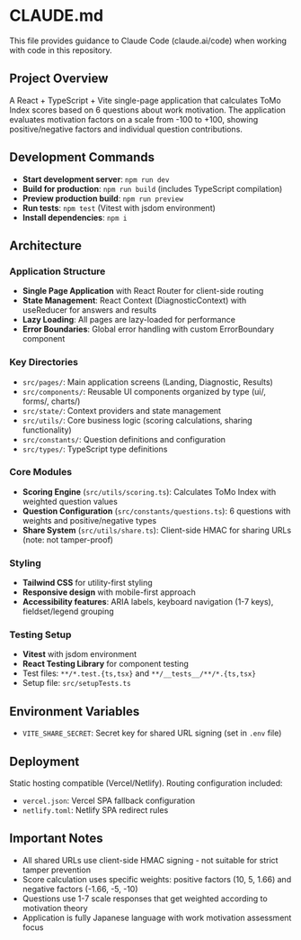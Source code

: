 # CLAUDE.md

This file provides guidance to Claude Code (claude.ai/code) when working with code in this repository.

## Project Overview

A React + TypeScript + Vite single-page application that calculates ToMo Index scores based on 6 questions about work motivation. The application evaluates motivation factors on a scale from -100 to +100, showing positive/negative factors and individual question contributions.

## Development Commands

- **Start development server**: `npm run dev`
- **Build for production**: `npm run build` (includes TypeScript compilation)
- **Preview production build**: `npm run preview`
- **Run tests**: `npm test` (Vitest with jsdom environment)
- **Install dependencies**: `npm i`

## Architecture

### Application Structure
- **Single Page Application** with React Router for client-side routing
- **State Management**: React Context (DiagnosticContext) with useReducer for answers and results
- **Lazy Loading**: All pages are lazy-loaded for performance
- **Error Boundaries**: Global error handling with custom ErrorBoundary component

### Key Directories
- `src/pages/`: Main application screens (Landing, Diagnostic, Results)
- `src/components/`: Reusable UI components organized by type (ui/, forms/, charts/)
- `src/state/`: Context providers and state management
- `src/utils/`: Core business logic (scoring calculations, sharing functionality)
- `src/constants/`: Question definitions and configuration
- `src/types/`: TypeScript type definitions

### Core Modules
- **Scoring Engine** (`src/utils/scoring.ts`): Calculates ToMo Index with weighted question values
- **Question Configuration** (`src/constants/questions.ts`): 6 questions with weights and positive/negative types
- **Share System** (`src/utils/share.ts`): Client-side HMAC for sharing URLs (note: not tamper-proof)

### Styling
- **Tailwind CSS** for utility-first styling
- **Responsive design** with mobile-first approach
- **Accessibility features**: ARIA labels, keyboard navigation (1-7 keys), fieldset/legend grouping

### Testing Setup
- **Vitest** with jsdom environment
- **React Testing Library** for component testing
- Test files: `**/*.test.{ts,tsx}` and `**/__tests__/**/*.{ts,tsx}`
- Setup file: `src/setupTests.ts`

## Environment Variables

- `VITE_SHARE_SECRET`: Secret key for shared URL signing (set in `.env` file)

## Deployment

Static hosting compatible (Vercel/Netlify). Routing configuration included:
- `vercel.json`: Vercel SPA fallback configuration
- `netlify.toml`: Netlify SPA redirect rules

## Important Notes

- All shared URLs use client-side HMAC signing - not suitable for strict tamper prevention
- Score calculation uses specific weights: positive factors (10, 5, 1.66) and negative factors (-1.66, -5, -10)
- Questions use 1-7 scale responses that get weighted according to motivation theory
- Application is fully Japanese language with work motivation assessment focus